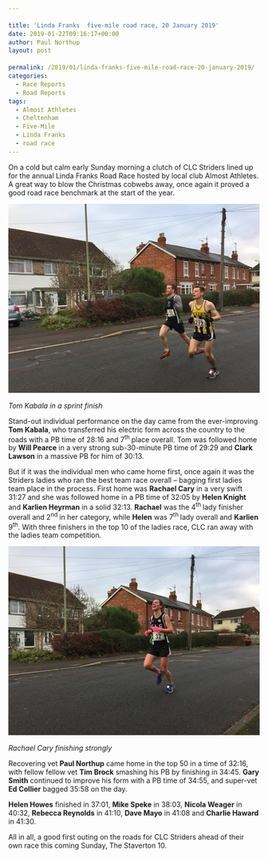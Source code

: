```yaml
---

title: 'Linda Franks  five-mile road race, 20 January 2019'
date: 2019-01-22T09:16:17+00:00
author: Paul Northup
layout: post

permalink: /2019/01/linda-franks-five-mile-road-race-20-january-2019/
categories:
  - Race Reports
  - Road Reports
tags:
  - Almost Athletes
  - Cheltenham
  - Five-Mile
  - Linda Franks
  - road race
---
```

On a cold but calm early Sunday morning a clutch of CLC Striders lined up for the annual Linda Franks Road Race hosted by local club Almost Athletes. A great way to blow the Christmas cobwebs away, once again it proved a good road race benchmark at the start of the year.

<img src="/images/2019/01/Tom-Kabala-Linda-Franks-2019.jpg" alt="Tom Kabala in a sprint finish"/>

_Tom Kabala in a sprint finish_ 

Stand-out individual performance on the day came from the ever-improving **Tom Kabala**, who transferred his electric form across the country to the roads with a PB time of 28:16 and 7<sup>th </sup>place overall. Tom was followed home by **Will Pearce** in a very strong sub-30-minute PB time of 29:29 and **Clark Lawson** in a massive PB for him of 30:13.

But if it was the individual men who came home first, once again it was the Striders ladies who ran the best team race overall – bagging first ladies team place in the process. First home was **Rachael Cary** in a very swift 31:27 and she was followed home in a PB time of 32:05 by **Helen Knight** and **Karlien Heyrman** in a solid 32:13. **Rachael** was the 4<sup>th </sup>lady finisher overall and 2<sup>nd </sup>in her category, while **Helen** was 7<sup>th </sup>lady overall and **Karlien** 9<sup>th</sup>. With three finishers in the top 10 of the ladies race, CLC ran away with the ladies team competition.

<img src="/images/2019/01/Rachael-Linda-Franks-2019.jpg" alt="Rachael Cary finishing strongly"/>

_Rachael Cary finishing strongly_ 

Recovering vet **Paul Northup** came home in the top 50 in a time of 32:16, with fellow fellow vet **Tim Brock** smashing his PB by finishing in 34:45. **Gary Smith** continued to improve his form with a PB time of 34:55, and super-vet **Ed Collier** bagged 35:58 on the day.

**Helen Howes** finished in 37:01, **Mike Speke** in 38:03, **Nicola Weager** in 40:32, **Rebecca Reynolds** in 41:10, **Dave Mayo** in 41:08 and **Charlie Haward** in 41:30.

All in all, a good first outing on the roads for CLC Striders ahead of their own race this coming Sunday, The Staverton 10.

